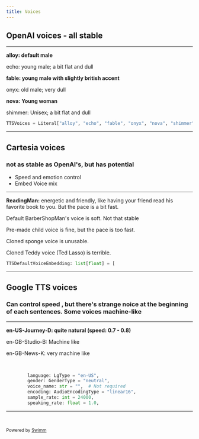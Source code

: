 ```yaml
---
title: Voices
---
```

## **OpenAI voices - all stable**

<SwmSnippet path="/livekit-plugins/livekit-plugins-openai/livekit/plugins/openai/models.py" line="5">

---

**alloy: default male**

echo: young male; a bit flat and dull

**fable: young male with slightly british accent**

onyx: old male; very dull

**nova: Young woman**

shimmer: Unisex; a bit flat and dull

```python
TTSVoices = Literal["alloy", "echo", "fable", "onyx", "nova", "shimmer"]
```

---

</SwmSnippet>

## Cartesia voices

### not as stable as OpenAI's, but has potential

- Speed and emotion control
- Embed Voice mix

<SwmSnippet path="/livekit-plugins/livekit-plugins-cartesia/livekit/plugins/cartesia/models.py" line="17">

---

**ReadingMan:** energetic and friendly, like having your friend read his favorite book to you. But the pace is a bit fast.

Default BarberShopMan's voice is soft. Not that stable

Pre-made child voice is fine, but the pace is too fast.

Cloned sponge voice is unusable.

Cloned Teddy voice (Ted Lasso) is terrible.

```python
TTSDefaultVoiceEmbedding: list[float] = [
```

---

</SwmSnippet>

## Google TTS voices

### Can control speed , but there's strange noice at the beginning of each sentences. Some voices machine-like

<SwmSnippet path="/livekit-plugins/livekit-plugins-google/livekit/plugins/google/tts.py" line="50">

---

**en-US-Journey-D: quite natural (speed: 0.7 - 0.8)**

en-GB-Studio-B: Machine like

en-GB-News-K: very machine like

&nbsp;

```python
        language: LgType = "en-US",
        gender: GenderType = "neutral",
        voice_name: str = "",  # Not required
        encoding: AudioEncodingType = "linear16",
        sample_rate: int = 24000,
        speaking_rate: float = 1.0,
```

---

</SwmSnippet>

&nbsp;

<SwmMeta version="3.0.0" repo-id="Z2l0aHViJTNBJTNBYWdlbnRzJTNBJTNBbHVtaW5hLXVvZnQ=" repo-name="agents"><sup>Powered by [Swimm](https://app.swimm.io/)</sup></SwmMeta>
